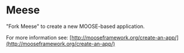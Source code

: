 Meese
=====

"Fork Meese" to create a new MOOSE-based application.

For more information see: [http://mooseframework.org/create-an-app/](http://mooseframework.org/create-an-app/)
